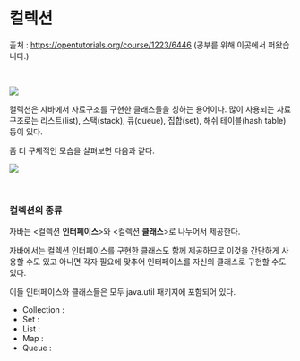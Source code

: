 # 컬렉션

출처 : https://opentutorials.org/course/1223/6446 (공부를 위해 이곳에서 퍼왔습니다.)

​    

<img src="../source/Collection과 Map 1.png">

컬렉션은 자바에서 자료구조를 구현한 클래스들을 칭하는 용어이다. 많이 사용되는 자료구조로는 리스트(list), 스택(stack), 큐(queue), 집합(set), 해쉬 테이블(hash table) 등이 있다.

좀 더 구체적인 모습을 살펴보면 다음과 같다.

<img src="../source/Collection과 Map 2.png">

​    

### 컬렉션의 종류

자바는 <컬렉션 **인터페이스**>와 <컬렉션 **클래스**>로 나누어서 제공한다.

자바에서는 컬렉션 인터페이스를 구현한 클래스도 함께 제공하므로 이것을 간단하게 사용할 수도 있고 아니면 각자 필요에 맞추어 인터페이스를 자신의 클래스로 구현할 수도 있다.

이들 인터페이스와 클래스들은 모두 java.util 패키지에 포함되어 있다.

- Collection :
- Set : 
- List : 
- Map :
- Queue : 